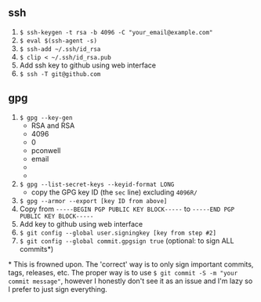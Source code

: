 ## ssh

1. `$ ssh-keygen -t rsa -b 4096 -C "your_email@example.com"`
2. `$ eval $(ssh-agent -s)`
3. `$ ssh-add ~/.ssh/id_rsa`
4. `$ clip < ~/.ssh/id_rsa.pub`
5. Add ssh key to github using web interface
6. `$ ssh -T git@github.com`

## gpg

1. `$ gpg --key-gen`
    - RSA and RSA
    - 4096
    - 0
    - pconwell
    - email
    - 
    - 
2. `$ gpg --list-secret-keys --keyid-format LONG`
    - copy the GPG key ID (the `sec` line) excluding `4096R/ `
3. `$ gpg --armor --export [key ID from above]`
4. Copy from `-----BEGIN PGP PUBLIC KEY BLOCK-----` to `-----END PGP PUBLIC KEY BLOCK-----`
5. Add key to github using web interface
6. `$ git config --global user.signingkey [key from step #2]`
7. `$ git config --global commit.gpgsign true` (optional: to sign ALL commits\*)

\* This is frowned upon. The 'correct' way is to only sign important commits, tags, releases, etc. The proper way is to use `$ git commit -S -m "your commit message"`, however I honestly don't see it as an issue and I'm lazy so I prefer to just sign everything.
